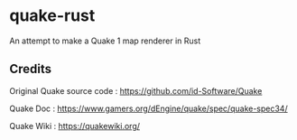 # quake-rust

An attempt to make a Quake 1 map renderer in Rust

## Credits

Original Quake source code : https://github.com/id-Software/Quake

Quake Doc : https://www.gamers.org/dEngine/quake/spec/quake-spec34/

Quake Wiki : https://quakewiki.org/